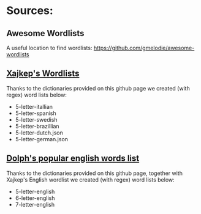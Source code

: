 # Sources:

## Awesome Wordlists

A useful location to find wordlists: https://github.com/gmelodie/awesome-wordlists

## [Xajkep's Wordlists](https://github.com/xajkep/wordlists)

Thanks to the dictionaries provided on this github page we created (with regex) word lists below:

-   5-letter-itallian
-   5-letter-spanish
-   5-letter-swedish
-   5-letter-brazillian
-   5-letter-dutch.json
-   5-letter-german.json

## [Dolph's popular english words list](https://github.com/dolph/dictionary)

Thanks to the dictionaries provided on this github page, together with Xajkep's English wordlist we created (with regex) word lists below:

-   5-letter-english
-   6-letter-english
-   7-letter-english
